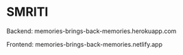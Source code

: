 # SMRITI

Backend:
memories-brings-back-memories.herokuapp.com

Frontend:
memories-brings-back-memories.netlify.app
